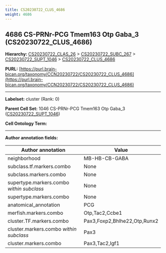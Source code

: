 ```yaml
---
title: CS20230722_CLUS_4686
weight: 4686
---
```

## 4686 CS-PRNr-PCG Tmem163 Otp Gaba_3 (CS20230722_CLUS_4686)
<b>Hierarchy: </b>
[CS20230722_CLAS_26](../CS20230722_CLAS_26) >
[CS20230722_SUBC_267](../CS20230722_SUBC_267) >
[CS20230722_SUPT_1046](../CS20230722_SUPT_1046) >
[CS20230722_CLUS_4686](../CS20230722_CLUS_4686)

**PURL:** [https://purl.brain-bican.org/taxonomy/CCN20230722/CS20230722_CLUS_4686](https://purl.brain-bican.org/taxonomy/CCN20230722/CS20230722_CLUS_4686)

---


**Labelset:** cluster (Rank: 0)

**Parent Cell Set:** 1046 CS-PRNr-PCG Tmem163 Otp Gaba_3 ([CS20230722_SUPT_1046](../CS20230722_SUPT_1046))



**Cell Ontology Term:** 

[MARKER GENES.]: #


---

[TRANSFERRED ANNOTATIONS.]: #


[AUTHOR ANNOTATION FIELDS.]: #


**Author annotation fields:**

| Author annotation | Value |
|-------------------|-------|
|neighborhood|MB-HB-CB-GABA|
|subclass.tf.markers.combo|None|
|subclass.markers.combo|None|
|supertype.markers.combo _within subclass_|None|
|supertype.markers.combo|None|
|anatomical_annotation|PCG|
|merfish.markers.combo|Otp,Tac2,Ccbe1|
|cluster.TF.markers.combo|Pax3,Foxp2,Bhlhe22,Otp,Runx2|
|cluster.markers.combo _within subclass_|Pax3|
|cluster.markers.combo|Pax3,Tac2,Igf1|
